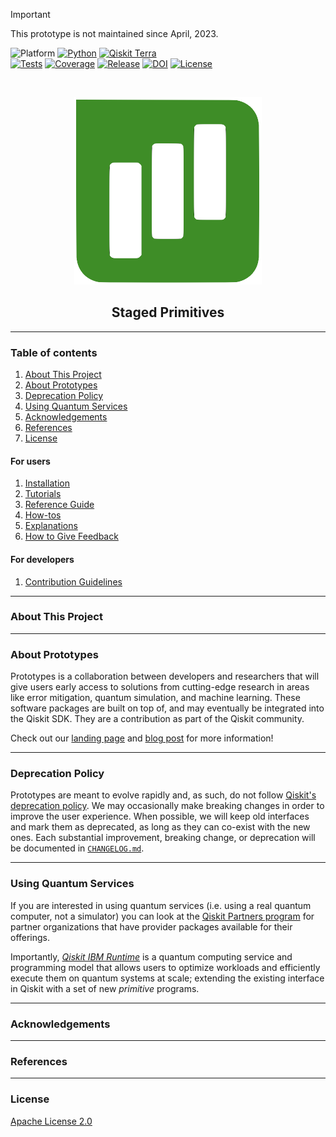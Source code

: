 > [!IMPORTANT]
> This prototype is not maintained since April, 2023.

<!-- SHIELDS -->
<div align="left">

  ![Platform](https://img.shields.io/badge/Platform-Linux%20%7C%20macOS%20%7C%20Windows-informational)
  [![Python](https://img.shields.io/badge/Python-3.8%20%7C%203.9%20%7C%203.10%20%7C%203.11-informational)](https://www.python.org/)
  [![Qiskit Terra](https://img.shields.io/badge/Qiskit%20Terra-%E2%89%A5%200.22.2-6133BD)](https://github.com/Qiskit/qiskit-terra)
<br />
  [![Tests](https://github.com/Qiskit-Extensions/staged-primitives/actions/workflows/test.yml/badge.svg)](https://github.com/Qiskit-Extensions/staged-primitives/actions/workflows/test.yml)
  [![Coverage](https://coveralls.io/repos/github/Qiskit-Extensions/staged-primitives/badge.svg?branch=main)](https://coveralls.io/github/Qiskit-Extensions/staged-primitives?branch=main)
  [![Release](https://img.shields.io/github/release/Qiskit-Extensions/staged-primitives.svg?include_prereleases&label=Release)](https://github.com/Qiskit-Extensions/staged-primitives/releases)
  [![DOI](https://zenodo.org/badge/DOI/10.5281/zenodo.7613387.svg)](https://doi.org/10.5281/zenodo.7613387)
  [![License](https://img.shields.io/github/license/Qiskit-Extensions/staged-primitives?label=License)](LICENSE.txt)

</div>
<!-- PROJECT LOGO -->
<br />
<p align="center">
  <a href="README.md">
    <img src="https://github.com/Qiskit-Extensions/staged-primitives/blob/main/docs/media/cover.png?raw=true" alt="Logo" width="300">
  </a>
  <h2 align="center">Staged Primitives</h2>
</p>
<!-- QUICK LINKS -->
<!-- <p align="center">
  <a href="https://mybinder.org/">
    <img src="https://ibm.biz/BdPq3s" alt="Launch Demo" hspace="5" vspace="10">
  </a>
  <a href="https://www.youtube.com/c/qiskit">
    <img src="https://img.shields.io/badge/watch-video-FF0000.svg?style=for-the-badge&logo=youtube" alt="Watch Video" hspace="5" vspace="10">
  </a>
</p> -->


----------------------------------------------------------------------

### Table of contents

1. [About This Project](#about-this-project)
2. [About Prototypes](#about-prototypes)
3. [Deprecation Policy](#deprecation-policy)
4. [Using Quantum Services](#using-quantum-services)
5. [Acknowledgements](#acknowledgements)
6. [References](#references)
7. [License](#license)

#### For users
1. [Installation](https://github.com/Qiskit-Extensions/staged-primitives/blob/main/INSTALL.md)
2. [Tutorials](https://github.com/Qiskit-Extensions/staged-primitives/tree/main/docs/tutorials/)
3. [Reference Guide](https://github.com/Qiskit-Extensions/staged-primitives/blob/main/docs/reference_guide.md)
4. [How-tos](https://github.com/Qiskit-Extensions/staged-primitives/tree/main/docs/how_tos/)
5. [Explanations](https://github.com/Qiskit-Extensions/staged-primitives/tree/main/docs/explanations/)
6. [How to Give Feedback](https://github.com/Qiskit-Extensions/staged-primitives/blob/main/CONTRIBUTING.md#giving-feedback)

#### For developers
1. [Contribution Guidelines](https://github.com/Qiskit-Extensions/staged-primitives/blob/main/CONTRIBUTING.md)


----------------------------------------------------------------------

### About This Project


----------------------------------------------------------------------

### About Prototypes

Prototypes is a collaboration between developers and researchers that will give users early access to solutions from cutting-edge research in areas like error mitigation, quantum simulation, and machine learning. These software packages are built on top of, and may eventually be integrated into the Qiskit SDK. They are a contribution as part of the Qiskit community.

Check out our [landing page](https://qiskit-community.github.io/prototypes/) and [blog post](https://medium.com/qiskit/try-out-the-latest-advances-in-quantum-computing-with-ibm-quantum-prototypes-11f51124cb61) for more information!


----------------------------------------------------------------------

### Deprecation Policy

Prototypes are meant to evolve rapidly and, as such, do not follow [Qiskit's deprecation policy](https://qiskit.org/documentation/contributing_to_qiskit.html#deprecation-policy). We may occasionally make breaking changes in order to improve the user experience. When possible, we will keep old interfaces and mark them as deprecated, as long as they can co-exist with the new ones. Each substantial improvement, breaking change, or deprecation will be documented in [`CHANGELOG.md`](https://github.com/Qiskit-Extensions/staged-primitives/blob/main/CHANGELOG.md).


----------------------------------------------------------------------

### Using Quantum Services

If you are interested in using quantum services (i.e. using a real quantum computer, not a simulator) you can look at the [Qiskit Partners program](https://qiskit.org/documentation/partners/) for partner organizations that have provider packages available for their offerings.

Importantly, *[Qiskit IBM Runtime](https://qiskit.org/documentation/partners/qiskit_ibm_runtime)* is a quantum computing service and programming model that allows users to optimize workloads and efficiently execute them on quantum systems at scale; extending the existing interface in Qiskit with a set of new *primitive* programs.


----------------------------------------------------------------------

### Acknowledgements


----------------------------------------------------------------------

### References


----------------------------------------------------------------------

### License
[Apache License 2.0](https://github.com/Qiskit-Extensions/staged-primitives/blob/main/LICENSE.txt)
